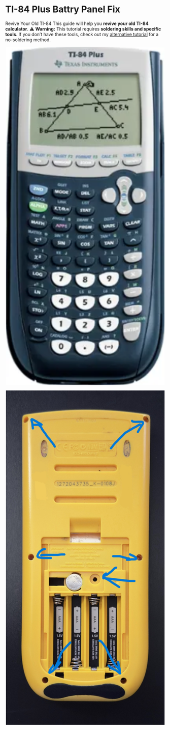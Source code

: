 # TI-84 Plus Battry Panel Fix
Revive Your Old TI-84
This guide will help you **revive your old TI-84 calculator**.
⚠️ **Warning:** This tutorial requires **soldering skills and specific tools**. If you don’t have these tools, check out my [alternative tutorial](#) for a no-soldering method.
<p align="center">
  <img src="Doc/Screenshot 2025-08-28 213141.png" alt="Alt text" width="500">
</p>
<p align="center">
  <img src="Doc/IMG_7117.jpg" alt="Alt text" width="500">
</p>



